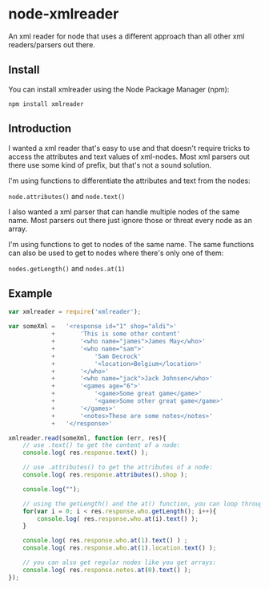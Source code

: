 node-xmlreader
==============

An xml reader for node that uses a different approach than all other xml readers/parsers out there.

## Install

You can install xmlreader using the Node Package Manager (npm):

    npm install xmlreader

## Introduction ##

I wanted a xml reader that's easy to use and that doesn't require tricks to access the attributes and text values of xml-nodes. Most xml parsers out there use some kind of prefix, but that's not a sound solution.

I'm using functions to differentiate the attributes and text from the nodes:

``` node.attributes() ``` and ``` node.text() ```

I also wanted a xml parser that can handle multiple nodes of the same name. Most parsers out there just ignore those or threat every node as an array.

I'm using functions to get to nodes of the same name. The same functions can also be used to get to nodes where there's only one of them:

``` nodes.getLength() ``` and ``` nodes.at(1) ```


## Example ##

```js
var xmlreader = require('xmlreader');

var someXml = 	'<response id="1" shop="aldi">'
			+ 		'This is some other content'
			+		'<who name="james">James May</who>'
			+ 		'<who name="sam">'
			+			'Sam Decrock'
			+			'<location>Belgium</location>'
			+		'</who>'
			+ 		'<who name="jack">Jack Johnsen</who>'
			+		'<games age="6">'
			+			'<game>Some great game</game>'
			+			'<game>Some other great game</game>'
			+		'</games>'
			+		'<notes>These are some notes</notes>'
			+	'</response>'

xmlreader.read(someXml, function (err, res){
	// use .text() to get the content of a node:
	console.log( res.response.text() );

	// use .attributes() to get the attributes of a node:
	console.log( res.response.attributes().shop );

	console.log("");

	// using the getLength() and the at() function, you can loop through nodes with the same name:
	for(var i = 0; i < res.response.who.getLength(); i++){
		console.log( res.response.who.at(i).text() );
	}

	console.log( res.response.who.at(1).text() ) ;
	console.log( res.response.who.at(1).location.text() );

	// you can also get regular nodes like you get arrays:
	console.log( res.response.notes.at(0).text() );
});
```